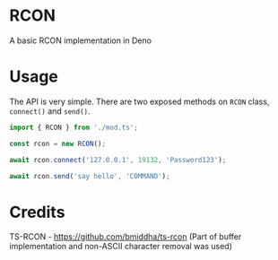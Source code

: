 # RCON
A basic RCON implementation in Deno

# Usage
The API is very simple. There are two exposed methods on `RCON` class, `connect()` and `send()`.

```ts
import { RCON } from './mod.ts';

const rcon = new RCON();

await rcon.connect('127.0.0.1', 19132, 'Password123');

await rcon.send('say hello', 'COMMAND');

```
# Credits
TS-RCON - https://github.com/bmiddha/ts-rcon (Part of buffer implementation and non-ASCII character removal was used)
